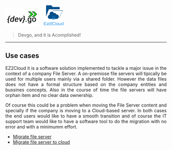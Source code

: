  ![Logo Devgo](../../images/DevgoLogo.png )&nbsp;&nbsp;&nbsp;![Logo EZ2Cloud](../../images/ez2cloud2.png)
 >Devgo, and it is Acomplished!
<hr>

## Use cases
<div style='text-align: justify;'> 
<p>EZ2Cloud it is a software solution implemented to tackle a major issue in the context of a company File Server. A on-premiose file servers will tipically be used for multiple users mainly via a shared folder. However the data files does not have a formal structure based on the company entities and bussines concepts. Also in the course of time the file servers will have orphan item and no clear data ownership. </p>
<p>Of course this could be a problem when moving the File Server content and specially if the company is moving to a Cloud-based server. In both cases the end users would like to have a smooth transition and of course the IT support team would like to have a software tool to do the migration with no error and with a minimumm effort.</p>
</div>


* [Migrate file server](migrate.md)
* [Migrate file server to cloud](migrate2cloud.md)
